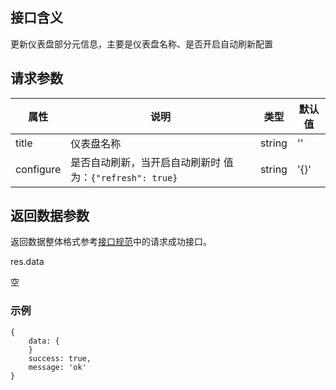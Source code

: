 ## 接口含义
更新仪表盘部分元信息，主要是仪表盘名称、是否开启自动刷新配置

## 请求参数

| 属性  | 说明         | 类型   | 默认值 |
| ----- | ----------- | ------ | ------ |
| title |  仪表盘名称| string | ''    |
| configure | 是否自动刷新，当开启自动刷新时 值为：`{"refresh": true}`  | string | '{}' |


## 返回数据参数

返回数据整体格式参考[接口规范](#/guide/specification)中的请求成功接口。


res.data

空


### 示例

<div class="normal-code">

```
{
    data: {
    }
    success: true,
    message: 'ok'
}
```
</div>
